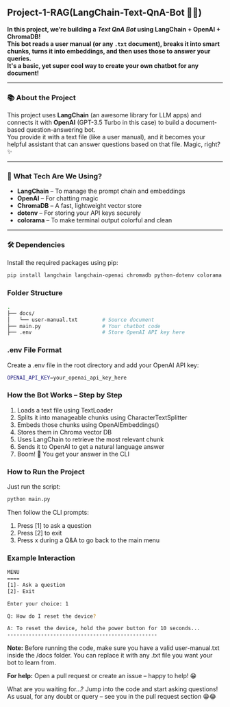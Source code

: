 ## Project-1-RAG(LangChain-Text-QnA-Bot 🤖💬)

**In this project, we’re building a _Text QnA Bot_ using LangChain + OpenAI + ChromaDB!**  
**This bot reads a user manual (or any `.txt` document), breaks it into smart chunks, turns it into embeddings, and then uses those to answer your queries.**  
**It's a basic, yet super cool way to create your own chatbot for any document!**

---

### 📚 About the Project

This project uses **LangChain** (an awesome library for LLM apps) and connects it with **OpenAI** (GPT-3.5 Turbo in this case) to build a document-based question-answering bot.  
You provide it with a text file (like a user manual), and it becomes your helpful assistant that can answer questions based on that file. Magic, right? ✨

---

### 🧠 What Tech Are We Using?

- **LangChain** – To manage the prompt chain and embeddings  
- **OpenAI** – For chatting magic  
- **ChromaDB** – A fast, lightweight vector store  
- **dotenv** – For storing your API keys securely  
- **colorama** – To make terminal output colorful and clean  

---

### 🛠️ Dependencies

Install the required packages using pip:

```bash
pip install langchain langchain-openai chromadb python-dotenv colorama
```

### Folder Structure
```bash
.
├── docs/
│   └── user-manual.txt        # Source document
├── main.py                    # Your chatbot code
├── .env                       # Store OpenAI API key here
```

### .env File Format
Create a .env file in the root directory and add your OpenAI API key:
```bash
OPENAI_API_KEY=your_openai_api_key_here
```

### How the Bot Works – Step by Step

1. Loads a text file using TextLoader
2. Splits it into manageable chunks using CharacterTextSplitter
3. Embeds those chunks using OpenAIEmbeddings()
4. Stores them in Chroma vector DB
5. Uses LangChain to retrieve the most relevant chunk
6. Sends it to OpenAI to get a natural language answer
7. Boom! 🎉 You get your answer in the CLI

### How to Run the Project
Just run the script:
```bash
python main.py
```
Then follow the CLI prompts:
1. Press [1] to ask a question
2. Press [2] to exit
3. Press x during a Q&A to go back to the main menu

### Example Interaction
```bash
MENU
====
[1]- Ask a question
[2]- Exit

Enter your choice: 1

Q: How do I reset the device?

A: To reset the device, hold the power button for 10 seconds...
-------------------------------------------------
```

**Note:** Before running the code, make sure you have a valid user-manual.txt inside the /docs folder.
You can replace it with any .txt file you want your bot to learn from.


**For help:** Open a pull request or create an issue – happy to help! 😁

What are you waiting for...? Jump into the code and start asking questions!
As usual, for any doubt or query – see you in the pull request section 😁😂
